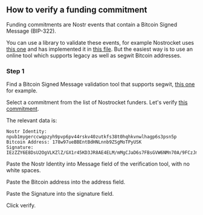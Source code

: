 ## How to verify a funding commitment

Funding commitments are Nostr events that contain a Bitcoin Signed Message (BIP-322).



You can use a library to validate these events, for example Nostrocket uses [this one](https://github.com/bitcoinjs/bitcoinjs-message) and has implemented it in [this file](https://github.com/nostrocket/nostrocket.github.io/nostr.hk/blob/master/verifyBitcoinSignedMessage.js). But the easiest way is to use an online tool which supports legacy as well as segwit Bitcoin addresses.

### Step 1
Find a Bitcoin Signed Message validation tool that supports segwit, [this one](https://www.verifybitcoinmessage.com/) for example.

Select a commitment from the list of Nostrocket funders. Let's verify [this commitment](note1ywfa8xmg7kyjazjlh0m4t6fw5esvlt8pccumr9n53zetmyma7mys37mmr6).

The relevant data is: 
```
Nostr Identity: npub1mygerccwqpzyh9pvp6pv44rskv40zutkfs38t0hqhkvnwlhagp6s3psn5p
Bitcoin Address: 178w97ueBBEntBdHNLnnb9ZSgMoTPyUSK
Signature: IEzZZY6E8DsU2OgVLKZlZ/GX1r45KD3JR8AE4ELM/mMgCJaD6s7FBsGVW6NMn70A/9FCzJmpkfIrmFEzl11FI1U=
```

Paste the Nostr Identity into Message field of the verification tool, with no white spaces.

Paste the Bitcoin address into the address field.

Paste the Signature into the signature field.

Click verify.